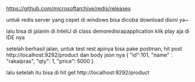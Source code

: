 https://github.com/microsoftarchive/redis/releases

untuk redis server yang cepet di windows bisa dicoba download disini ya~

lalu bisa di jalanin di InteliJ di class demoredisrapapplication klik play aja di IDE nya

setelah berhasil jalan, 
untuk test rest apinya bisa pake postman, 
hit post http://localhost:9292/product 
dan body json nya
{
"id":101,
"name" : "rakalpras",
"qty": 1,
"price": 5000
}

lalu setelah itu bisa di hit get http://localhost:9292/product 